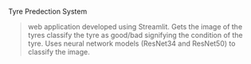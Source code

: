 Tyre Predection System
> web application developed using Streamlit.
> Gets the image of the tyres
> classify the tyre as good/bad signifying the condition of the tyre.
> Uses neural network models (ResNet34 and ResNet50) to classify the image.
